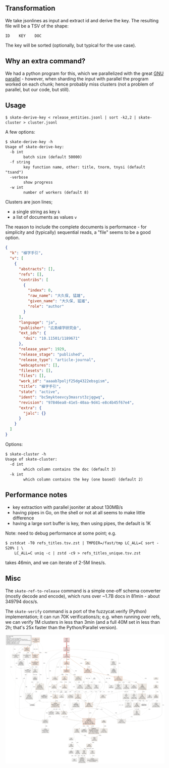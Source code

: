 ## Transformation

We take jsonlines as input and extract id and derive the key. The resulting
file will be a TSV of the shape:

```
ID    KEY    DOC
```

The key will be sorted (optionally, but typical for the use case).

## Why an extra command?

We had a python program for this, which we parallelized with the great [GNU
parallel](https://www.gnu.org/software/parallel/) - however, when sharding the
input with parallel the program worked on each chunk; hence probably miss
clusters (not a problem of parallel, but our code, but still).

## Usage

```
$ skate-derive-key < release_entities.jsonl | sort -k2,2 | skate-cluster > cluster.jsonl
```

A few options:

```
$ skate-derive-key -h
Usage of skate-derive-key:
  -b int
        batch size (default 50000)
  -f string
        key function name, other: title, tnorm, tnysi (default "tsand")
  -verbose
        show progress
  -w int
        number of workers (default 8)
```

Clusters are json lines;

* a single string as key `k`
* a list of documents as values `v`

The reason to include the complete documents is performance - for simplicity
and (typically) sequential reads, a "file" seems to be a good option.

```json
{
  "k": "植字手引",
  "v": [
    {
      "abstracts": [],
      "refs": [],
      "contribs": [
        {
          "index": 0,
          "raw_name": "大久保, 猛雄",
          "given_name": "大久保, 猛雄",
          "role": "author"
        }
      ],
      "language": "ja",
      "publisher": "広島植字研究会",
      "ext_ids": {
        "doi": "10.11501/1189671"
      },
      "release_year": 1929,
      "release_stage": "published",
      "release_type": "article-journal",
      "webcaptures": [],
      "filesets": [],
      "files": [],
      "work_id": "aaaab7poljf25dg4322ebsgism",
      "title": "植字手引",
      "state": "active",
      "ident": "bc5mykteevcy3masrst3zjqgwq",
      "revision": "97846ea8-41e5-40aa-9d41-e8c4b45f67e4",
      "extra": {
        "jalc": {}
      }
    }
  ]
}
```

Options:

```
$ skate-cluster -h
Usage of skate-cluster:
  -d int
        which column contains the doc (default 3)
  -k int
        which column contains the key (one based) (default 2)
```

## Performance notes

* key extraction with parallel jsoniter at about 130MB/s
* having pipes in Go, on the shell or not at all seems to make little difference
* having a large sort buffer is key, then using pipes, the default is 1K

Note: need to debug performance at some point; e.g.

```
$ zstdcat -T0 refs_titles.tsv.zst | TMPDIR=/fast/tmp LC_ALL=C sort -S20% | \
    LC_ALL=C uniq -c | zstd -c9 > refs_titles_unique.tsv.zst
```

takes 46min, and we can iterate of 2-5M lines/s.

## Misc

The `skate-ref-to-release` command is a simple one-off schema converter (mostly
decode and encode), which runs over ~1.7B docs in 81min - about 349794 docs/s.

The `skate-verify` command is a port of the fuzzycat.verify (Python)
implementation; it can run 70K verifications/s; e.g. when running over refs, we
can verify 1M clusters in less than 3min (and a full 40M set in less than 2h;
that's 25x faster than the Python/Parallel version).

![](static/skate.png)
